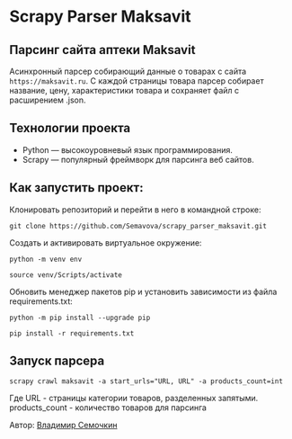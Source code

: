 # Scrapy Parser Maksavit

## Парсинг сайта аптеки Maksavit
Асинхронный парсер собирающий данные о товарах с сайта `https://maksavit.ru`.
С каждой страницы товара парсер собирает название, цену, характеристики товара и сохраняет файл с расширением .json.

## Технологии проекта
* Python — высокоуровневый язык программирования.
* Scrapy — популярный фреймворк для парсинга веб сайтов.

## Как запустить проект:
Клонировать репозиторий и перейти в него в командной строке:

```
git clone https://github.com/Semavova/scrapy_parser_maksavit.git
```

Создать и активировать виртуальное окружение:
```
python -m venv env
```

```
source venv/Scripts/activate
```

Обновить менеджер пакетов pip и установить зависимости из файла requirements.txt:
```
python -m pip install --upgrade pip
```

```
pip install -r requirements.txt
```

## Запуск парсера
```
scrapy crawl maksavit -a start_urls="URL, URL" -a products_count=int
```
Где URL - страницы категории товаров, разделенных запятыми. products_count - количество товаров для парсинга

Автор: [Владимир Семочкин](https://github.com/Semavova)